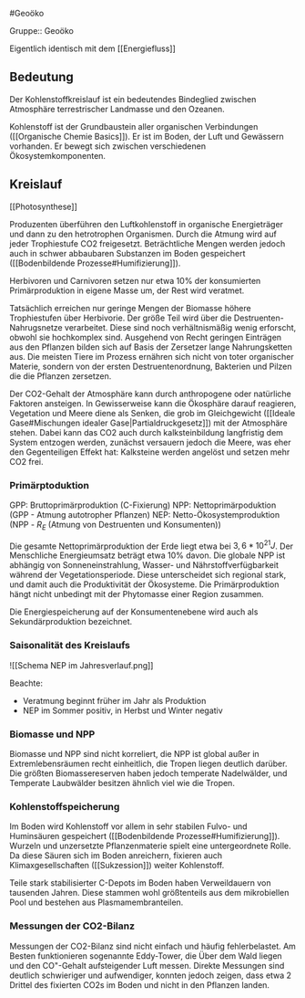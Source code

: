 #Geoöko 

Gruppe:: Geoöko

Eigentlich identisch mit dem [[Energiefluss]]

## Bedeutung

Der Kohlenstoffkreislauf ist ein bedeutendes Bindeglied zwischen Atmosphäre terrestrischer Landmasse und den Ozeanen. 

Kohlenstoff ist der Grundbaustein aller organischen Verbindungen ([[Organische Chemie Basics]]). Er ist im Boden, der Luft und Gewässern vorhanden. Er bewegt sich zwischen verschiedenen Ökosystemkomponenten. 

## Kreislauf

[[Photosynthese]]

Produzenten überführen den Luftkohlenstoff in organische Energieträger und dann zu den hetrotrophen Organismen. Durch die Atmung wird auf jeder Trophiestufe CO2 freigesetzt. Beträchtliche Mengen werden jedoch auch in schwer abbaubaren Substanzen im Boden gespeichert ([[Bodenbildende Prozesse#Humifizierung]]).

Herbivoren und Carnivoren setzen nur etwa 10% der konsumierten Primärproduktion in eigene Masse um, der Rest wird veratmet.

Tatsächlich erreichen nur geringe Mengen der Biomasse höhere Trophiestufen über Herbivorie. Der größe Teil wird über die Destruenten-Nahrugsnetze verarbeitet. Diese sind noch verhältnismäßig wenig erforscht, obwohl sie hochkomplex sind. Ausgehend von Recht geringen Einträgen aus den Pflanzen bilden sich auf Basis der Zersetzer lange Nahrungsketten aus. Die meisten Tiere im Prozess ernähren sich nicht von toter organischer Materie, sondern von der ersten Destruentenordnung, Bakterien und Pilzen die die Pflanzen zersetzen.

Der CO2-Gehalt der Atmosphäre kann durch anthropogene oder natürliche Faktoren ansteigen. In Gewisserweise kann die Ökosphäre darauf reagieren, Vegetation und Meere diene als Senken, die grob im Gleichgewicht ([[Ideale Gase#Mischungen idealer Gase|Partialdruckgesetz]]) mit der Atmosphäre stehen. Dabei kann das CO2 auch durch kalksteinbildung langfristig dem System entzogen werden, zunächst versauern jedoch die Meere, was eher den Gegenteiligen Effekt hat: Kalksteine werden angelöst und setzen mehr CO2 frei.

### Primärptoduktion

GPP: Bruttoprimärproduktion (C-Fixierung)
NPP: Nettoprimärpoduktion (GPP - Atmung autotropher Pflanzen)
NEP: Netto-Ökosystemproduktion (NPP - $R_E$ (Atmung von Destruenten und Konsumenten))

Die gesamte Nettoprimärproduktion der Erde liegt etwa bei $3,6*10^{21} J$. Der Menschliche Energieumsatz beträgt etwa 10% davon. Die globale NPP ist abhängig von Sonneneinstrahlung, Wasser- und Nährstoffverfügbarkeit während der Vegetationsperiode. Diese unterscheidet sich regional stark, und damit auch die Produktivität der Ökosysteme. Die Primärproduktion hängt nicht unbedingt mit der Phytomasse einer Region zusammen.

Die Energiespeicherung auf der Konsumentenebene wird auch als Sekundärproduktion bezeichnet.

### Saisonalität des Kreislaufs

![[Schema NEP im Jahresverlauf.png]]

Beachte: 
- Veratmung beginnt früher im Jahr als Produktion
- NEP im Sommer positiv, in Herbst und Winter negativ

### Biomasse und NPP

Biomasse und NPP sind nicht korreliert, die NPP ist global außer in Extremlebensräumen recht einheitlich, die Tropen liegen deutlich darüber. Die größten Biomassereserven haben jedoch temperate Nadelwälder, und Temperate Laubwälder besitzen ähnlich viel wie die Tropen.

### Kohlenstoffspeicherung

Im Boden wird Kohlenstoff vor allem in sehr stabilen Fulvo- und Huminsäuren gespeichert ([[Bodenbildende Prozesse#Humifizierung]]). Wurzeln und unzersetzte Pflanzenmaterie spielt eine untergeordnete Rolle. Da diese Säuren sich im Boden anreichern, fixieren auch Klimaxgesellschaften ([[Sukzession]]) weiter Kohlenstoff.

Teile stark stabilisierter C-Depots im Boden haben Verweildauern von tausenden Jahren. Diese stammen wohl größtenteils aus dem mikrobiellen Pool und bestehen aus Plasmamembranteilen.

### Messungen der CO2-Bilanz

Messungen der CO2-Bilanz sind nicht einfach und häufig fehlerbelastet. Am Besten funktionieren sogenannte Eddy-Tower, die Über dem Wald liegen und den CO"-Gehalt aufsteigender Luft messen. Direkte Messungen sind deutlich schwieriger und aufwendiger, konnten jedoch zeigen, dass etwa 2 Drittel des fixierten CO2s im Boden und nicht in den Pflanzen landen.